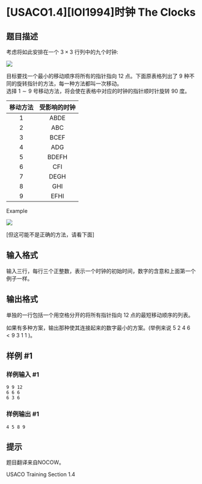 # [USACO1.4][IOI1994]时钟 The Clocks

## 题目描述

考虑将如此安排在一个 $3 \times 3$ 行列中的九个时钟:

 ![](https://cdn.luogu.com.cn/upload/pic/58.png) 

目标要找一个最小的移动顺序将所有的指针指向 $12$ 点。下面原表格列出了 $9$ 种不同的旋转指针的方法，每一种方法都叫一次移动。  
选择 $1 \sim 9$ 号移动方法，将会使在表格中对应的时钟的指针顺时针旋转 
 $90$ 度。


|移动方法  | 受影响的时钟 |
| :----------: | :----------: |
| 1 | ABDE |
| 2 | ABC |
| 3 | BCEF |
| 4 | ADG |
| 5 | BDEFH |
| 6 | CFI |
| 7 | DEGH |
| 8 | GHI |
| 9 | EFHI |



Example

 ![](https://cdn.luogu.com.cn/upload/pic/59.png) 

[但这可能不是正确的方法，请看下面]


## 输入格式

输入三行，每行三个正整数，表示一个时钟的初始时间，数字的含意和上面第一个例子一样。


## 输出格式

单独的一行包括一个用空格分开的将所有指针指向 $12$ 点的最短移动顺序的列表。

如果有多种方案，输出那种使其连接起来的数字最小的方案。(举例来说 $5\ 2\ 4\ 6 < 9\ 3\ 1\ 1$ )。


## 样例 #1

### 样例输入 #1
```
9 9 12
6 6 6
6 3 6
```

### 样例输出 #1

```
4 5 8 9
```

## 提示

题目翻译来自NOCOW。

USACO Training Section 1.4

